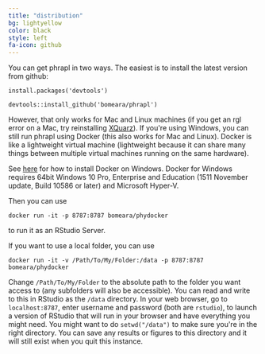 ```yaml
---
title: "distribution"
bg: lightyellow
color: black
style: left
fa-icon: github
---
```


You can get phrapl in two ways. The easiest is to install the latest version from github:

`install.packages('devtools')`

`devtools::install_github('bomeara/phrapl')`

However, that only works for Mac and Linux machines (if you get an rgl error on a Mac, try reinstalling [XQuarz](https://www.xquartz.org)). If you're using Windows, you can still run phrapl using Docker (this also works for Mac and Linux). Docker is like a lightweight virtual machine (lightweight because it can share many things between multiple virtual machines running on the same hardware).

See [here](https://docs.docker.com/docker-for-windows/) for how to install Docker on Windows. Docker for Windows requires 64bit Windows 10 Pro, Enterprise and Education (1511 November update, Build 10586 or later) and Microsoft Hyper-V.


Then you can use

`docker run -it -p 8787:8787 bomeara/phydocker`

to run it as an RStudio Server.

If you want to use a local folder, you can use

`docker run -it -v /Path/To/My/Folder:/data -p 8787:8787 bomeara/phydocker`

Change `/Path/To/My/Folder` to the absolute path to the folder you want access to (any subfolders will also be accessible). You can read and write to this in RStudio as the `/data` directory. In your web browser, go to `localhost:8787`, enter username and password (both are `rstudio`), to launch a version of RStudio that will run in your browser and have everything you might need. You might want to do `setwd("/data")` to make sure you're in the right directory. You can save any results or figures to this directory and it will still exist when you quit this instance.
